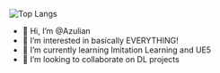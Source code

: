 ![Top Langs](https://github-readme-stats.vercel.app/api/top-langs/?username=AzulianW&hide_progress=false)

- 👋 Hi, I’m @Azulian
- 👀 I’m interested in basically EVERYTHING!
- 🌱 I’m currently learning Imitation Learning and UE5
- 💞️ I’m looking to collaborate on DL projects

<!---
AzulianW/AzulianW is a ✨ special ✨ repository because its `README.md` (this file) appears on your GitHub profile.
You can click the Preview link to take a look at your changes.
--->
